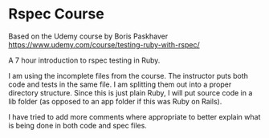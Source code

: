 # Rspec Course

Based on the Udemy course by Boris Paskhaver
<https://www.udemy.com/course/testing-ruby-with-rspec/>

A 7 hour introduction to rspec testing in Ruby.

I am using the incomplete files from the course.  The instructor puts both code and tests in the same file.  I am splitting them out into a proper directory structure.  Since this is just plain Ruby, I will put source code in a lib folder (as opposed to an app folder if this was Ruby on Rails).

I have tried to add more comments where appropriate to better explain what is being done in both code and spec files.